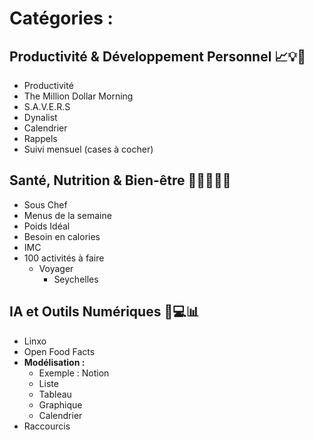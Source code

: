 # Catégories :

## Productivité & Développement Personnel 📈💡📅
- Productivité
- The Million Dollar Morning
- S.A.V.E.R.S
- Dynalist
- Calendrier
- Rappels
- Suivi mensuel (cases à cocher)

## Santé, Nutrition & Bien-être 🥗🏋️‍♂️💆‍♀️
- Sous Chef
- Menus de la semaine
- Poids Idéal
- Besoin en calories
- IMC
- 100 activités à faire
    - Voyager
        - Seychelles

## IA et Outils Numériques 🤖💻📊
- Linxo
- Open Food Facts
- **Modélisation :**
  - Exemple : Notion
  - Liste
  - Tableau
  - Graphique
  - Calendrier
- Raccourcis
